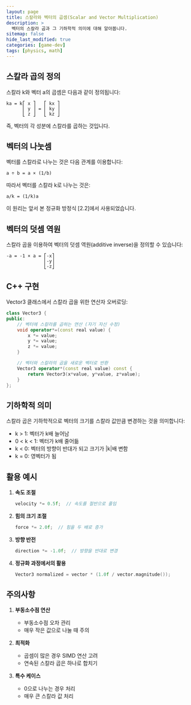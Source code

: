 ```yaml
---
layout: page
title: 스칼라와 벡터의 곱셈(Scalar and Vector Multiplication)
description: >
  벡터의 스칼라 곱과 그 기하학적 의미에 대해 알아봅니다.
sitemap: false
hide_last_modified: true
categories: [game-dev]
tags: [physics, math]
---
```


## 스칼라 곱의 정의
스칼라 k와 벡터 a의 곱셈은 다음과 같이 정의됩니다:

```
ka = k⎡ x ⎤   ⎡ kx ⎤
      ⎢ y ⎥ = ⎢ ky ⎥
      ⎣ z ⎦   ⎣ kz ⎦
```

즉, 벡터의 각 성분에 스칼라를 곱하는 것입니다.

## 벡터의 나눗셈
벡터를 스칼라로 나누는 것은 다음 관계를 이용합니다:
```
a ÷ b = a × (1/b)
```

따라서 벡터를 스칼라 k로 나누는 것은:
```
a/k = (1/k)a
```

이 원리는 앞서 본 정규화 방정식 [2.2]에서 사용되었습니다.

## 벡터의 덧셈 역원
스칼라 곱을 이용하여 벡터의 덧셈 역원(additive inverse)을 정의할 수 있습니다:
```
-a = -1 × a = ⎡-x⎤
              ⎢-y⎥
              ⎣-z⎦
```

## C++ 구현
Vector3 클래스에서 스칼라 곱을 위한 연산자 오버로딩:

```cpp
class Vector3 {
public:
    // 벡터에 스칼라를 곱하는 연산 (자기 자신 수정)
    void operator*=(const real value) {
        x *= value;
        y *= value;
        z *= value;
    }

    // 벡터와 스칼라의 곱을 새로운 벡터로 반환
    Vector3 operator*(const real value) const {
        return Vector3(x*value, y*value, z*value);
    }
};
```

## 기하학적 의미
스칼라 곱은 기하학적으로 벡터의 크기를 스칼라 값만큼 변경하는 것을 의미합니다:
- k > 1: 벡터가 k배 늘어남
- 0 < k < 1: 벡터가 k배 줄어듦
- k < 0: 벡터의 방향이 반대가 되고 크기가 |k|배 변함
- k = 0: 영벡터가 됨

## 활용 예시
1. **속도 조절**
   ```cpp
   velocity *= 0.5f;  // 속도를 절반으로 줄임
   ```

2. **힘의 크기 조절**
   ```cpp
   force *= 2.0f;  // 힘을 두 배로 증가
   ```

3. **방향 반전**
   ```cpp
   direction *= -1.0f;  // 방향을 반대로 변경
   ```

4. **정규화 과정에서의 활용**
   ```cpp
   Vector3 normalized = vector * (1.0f / vector.magnitude());
   ```

## 주의사항
1. **부동소수점 연산**
   - 부동소수점 오차 관리
   - 매우 작은 값으로 나눌 때 주의

2. **최적화**
   - 곱셈이 많은 경우 SIMD 연산 고려
   - 연속된 스칼라 곱은 하나로 합치기

3. **특수 케이스**
   - 0으로 나누는 경우 처리
   - 매우 큰 스칼라 값 처리 